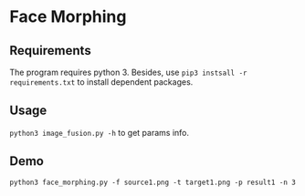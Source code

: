 # Face Morphing

## Requirements

The program requires python 3. Besides, use `pip3 instsall -r requirements.txt` to install dependent packages.

## Usage

`python3 image_fusion.py -h` to get params info.

## Demo

```shell
python3 face_morphing.py -f source1.png -t target1.png -p result1 -n 3
```
